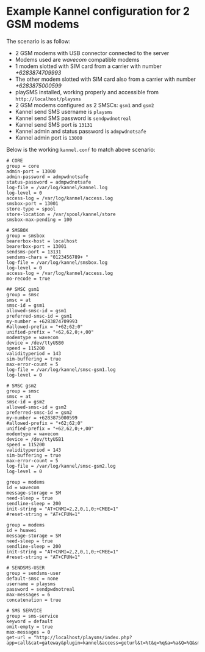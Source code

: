 # Example Kannel configuration for 2 GSM modems

The scenario is as follow:

* 2 GSM modems with USB connector connected to the server
* Modems used are *wavecom* compatible modems
* 1 modem slotted with SIM card from a carrier with number *+6283874709993*
* The other modem slotted with SIM card also from a carrier with number *+6283875000599*
* playSMS installed, working properly and accessible from `http://localhost/playsms`
* 2 GSM modems configured as 2 SMSCs: `gsm1` and `gsm2`
* Kannel send SMS username is `playsms`
* Kannel send SMS password is `sendpwdnotreal`
* Kannel send SMS port is `13131`
* Kannel admin and status password is `admpwdnotsafe`
* Kannel admin port is `13000`

Below is the working `kannel.conf` to match above scenario:

```
# CORE
group = core
admin-port = 13000
admin-password = admpwdnotsafe
status-password = admpwdnotsafe
log-file = /var/log/kannel/kannel.log
log-level = 0
access-log = /var/log/kannel/access.log
smsbox-port = 13001
store-type = spool
store-location = /var/spool/kannel/store
smsbox-max-pending = 100

# SMSBOX
group = smsbox
bearerbox-host = localhost
bearerbox-port = 13001
sendsms-port = 13131
sendsms-chars = "0123456789+ "
log-file = /var/log/kannel/smsbox.log
log-level = 0
access-log = /var/log/kannel/access.log
mo-recode = true

## SMSC gsm1
group = smsc
smsc = at
smsc-id = gsm1
allowed-smsc-id = gsm1
preferred-smsc-id = gsm1
my-number = +6283874709993
#allowed-prefix = "+62;62;0"
unified-prefix = "+62,62,0;+,00"
modemtype = wavecom
device = /dev/ttyUSB0
speed = 115200
validityperiod = 143
sim-buffering = true
max-error-count = 5
log-file = /var/log/kannel/smsc-gsm1.log
log-level = 0

# SMSC gsm2
group = smsc
smsc = at
smsc-id = gsm2
allowed-smsc-id = gsm2
preferred-smsc-id = gsm2
my-number = +6283875000599
#allowed-prefix = "+62;62;0"
unified-prefix = "+62,62,0;+,00"
modemtype = wavecom
device = /dev/ttyUSB1
speed = 115200
validityperiod = 143
sim-buffering = true
max-error-count = 5
log-file = /var/log/kannel/smsc-gsm2.log
log-level = 0

group = modems
id = wavecom
message-storage = SM
need-sleep = true
sendline-sleep = 200
init-string = "AT+CNMI=2,2,0,1,0;+CMEE=1"
#reset-string = "AT+CFUN=1"

group = modems
id = huawei
message-storage = SM
need-sleep = true
sendline-sleep = 200
init-string = "AT+CNMI=2,2,0,1,0;+CMEE=1"
#reset-string = "AT+CFUN=1"

# SENDSMS-USER
group = sendsms-user
default-smsc = none
username = playsms
password = sendpwdnotreal
max-messages = 6
concatenation = true

# SMS SERVICE
group = sms-service
keyword = default
omit-empty = true
max-messages = 0
get-url = "http://localhost/playsms/index.php?app=call&cat=gateway&plugin=kannel&access=geturl&t=%t&q=%q&a=%a&Q=%Q&smsc=%i"
```
